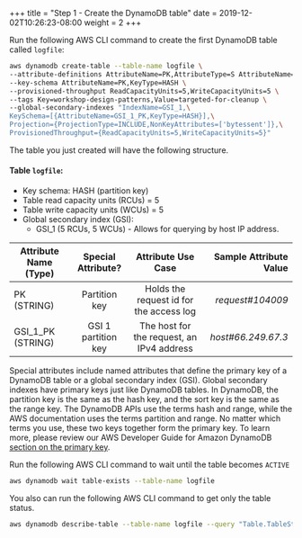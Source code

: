 +++
title = "Step 1 - Create the DynamoDB table"
date = 2019-12-02T10:26:23-08:00
weight = 2
+++


Run the following AWS CLI command to create the first DynamoDB table called `logfile`:
```bash
aws dynamodb create-table --table-name logfile \
--attribute-definitions AttributeName=PK,AttributeType=S AttributeName=GSI_1_PK,AttributeType=S \
--key-schema AttributeName=PK,KeyType=HASH \
--provisioned-throughput ReadCapacityUnits=5,WriteCapacityUnits=5 \
--tags Key=workshop-design-patterns,Value=targeted-for-cleanup \
--global-secondary-indexes "IndexName=GSI_1,\
KeySchema=[{AttributeName=GSI_1_PK,KeyType=HASH}],\
Projection={ProjectionType=INCLUDE,NonKeyAttributes=['bytessent']},\
ProvisionedThroughput={ReadCapacityUnits=5,WriteCapacityUnits=5}"
````
The table you just created will have the following structure.

#### Table `logfile`:

- Key schema: HASH (partition key)
- Table read capacity units (RCUs) = 5
- Table write capacity units (WCUs) = 5
- Global secondary index (GSI):
  - GSI_1 (5 RCUs, 5 WCUs) - Allows for querying by host IP address.

| Attribute Name (Type)        | Special Attribute?           | Attribute Use Case          | Sample Attribute Value  |
| ------------- |:-------------:|:-------------:| -----:|
| PK (STRING)      | Partition key | Holds the request id for the access log  | *request#104009*  |
| GSI_1_PK (STRING)      | GSI 1 partition key | The host for the request, an IPv4 address  | *host#66.249.67.3*  |

Special attributes include named attributes that define the primary key of a DynamoDB table or a global secondary index (GSI). Global secondary indexes have primary keys just like DynamoDB tables. In DynamoDB, the partition key is the same as the hash key, and the sort key is the same as the range key. The DynamoDB APIs use the terms hash and range, while the AWS documentation uses the terms partition and range. No matter which terms you use, these two keys together form the primary key. To learn more, please review our AWS Developer Guide for Amazon DynamoDB [section on the primary key](https://docs.aws.amazon.com/amazondynamodb/latest/developerguide/HowItWorks.CoreComponents.html#HowItWorks.CoreComponents.PrimaryKey).

Run the following AWS CLI command to wait until the table becomes `ACTIVE`
```bash
aws dynamodb wait table-exists --table-name logfile
```
You also can run the following AWS CLI command to get only the table status.
```bash
aws dynamodb describe-table --table-name logfile --query "Table.TableStatus"
```
